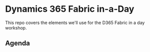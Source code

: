 # Dynamics 365 Fabric in-a-Day
This repo covers the elements we'll use for the D365 Fabric in a day workshop.
## Agenda
